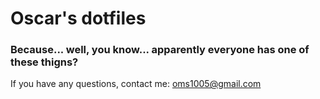 # Oscar's dotfiles

### Because... well, you know... apparently everyone has one of these thigns?

If you have any questions, contact me: oms1005@gmail.com
